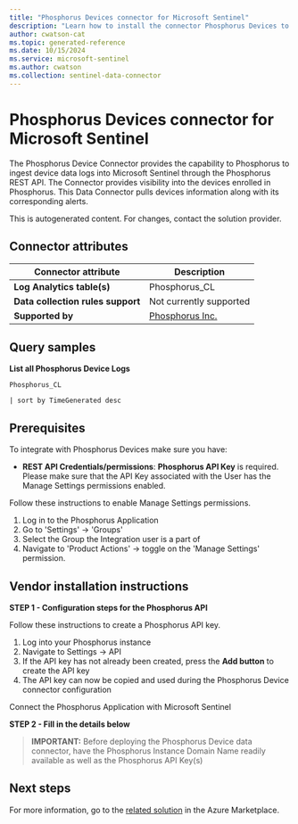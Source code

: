 ```yaml
---
title: "Phosphorus Devices connector for Microsoft Sentinel"
description: "Learn how to install the connector Phosphorus Devices to connect your data source to Microsoft Sentinel."
author: cwatson-cat
ms.topic: generated-reference
ms.date: 10/15/2024
ms.service: microsoft-sentinel
ms.author: cwatson
ms.collection: sentinel-data-connector
---
```


# Phosphorus Devices connector for Microsoft Sentinel

The Phosphorus Device Connector provides the capability to Phosphorus to ingest device data logs into Microsoft Sentinel through the Phosphorus REST API. The Connector provides visibility into the devices enrolled in Phosphorus. This Data Connector pulls devices information along with its corresponding alerts.

This is autogenerated content. For changes, contact the solution provider.

## Connector attributes

| Connector attribute | Description |
| --- | --- |
| **Log Analytics table(s)** | Phosphorus_CL<br/> |
| **Data collection rules support** | Not currently supported |
| **Supported by** | [Phosphorus Inc.](https://phosphorus.io) |

## Query samples

**List all Phosphorus Device Logs**

   ```kusto
Phosphorus_CL 
 
   | sort by TimeGenerated desc
   ```



## Prerequisites

To integrate with Phosphorus Devices make sure you have: 

- **REST API Credentials/permissions**: **Phosphorus API Key** is required. Please make sure that the API Key associated with the User has the Manage Settings permissions enabled.

 Follow these instructions to enable Manage Settings permissions.
 1. Log in to the Phosphorus Application
 2. Go to 'Settings' -> 'Groups'
 3. Select the Group the Integration user is a part of
 4. Navigate to 'Product Actions' -> toggle on the 'Manage Settings' permission. 


## Vendor installation instructions


**STEP 1 - Configuration steps for the Phosphorus API**

 Follow these instructions to create a Phosphorus API  key.
 1. Log into your Phosphorus instance
 2. Navigate to Settings -> API 
 3. If the API key has not already been created, press the **Add button** to create the API key
 4. The API key can now be copied and used during the Phosphorus Device connector configuration

Connect the Phosphorus Application with Microsoft Sentinel

**STEP 2 - Fill in the details below**

>**IMPORTANT:** Before deploying the Phosphorus Device data connector, have the Phosphorus Instance Domain Name readily available as well as the Phosphorus API  Key(s)




## Next steps

For more information, go to the [related solution](https://azuremarketplace.microsoft.com/en-us/marketplace/apps/4043.microsoft-sentinel-solution-phosphorus?tab=Overview) in the Azure Marketplace.
